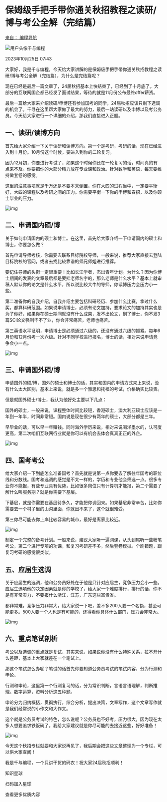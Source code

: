 # 保姆级手把手带你通关秋招教程之读研/博与考公全解（完结篇）

[来自： 编程导航](https://wx.zsxq.com/dweb2/index/group/51122858222824)

![用户头像](读研博与考公.assets/Fu_WcoMkGY4P4OCuNFOsIJEHqCp7.jpg)千与编程

2023年10月25日 07:43

大家好，我是千与编程，今天给大家讲解的是保姆级手把手带你通关秋招教程之读研/博与考公全解（完结篇），为什么是完结篇呢？

现在已经是最后一篇文章了，24届秋招基本上快结束了，已经到了十月底了。大部分的互联网国企都已经发了面试结果，等待的就是11月份公布最终offer薪资。

最后一篇给大家来介绍读研/申博还有参加国考的同学，24届秋招应该只剩下选调的机会了。千寻在这里帮大家做了最大的努力，最后一站读研以及申博以及考公务员。今天给大家进行一个详细的介绍，那我们直接进入正题。

## 一、读研/读博方向

首先给大家介绍一下关于读研和读博方向。第一个是考研，考研的话，现在已经进入到十月份。10月份这个时候，要进入到你的二轮复习。

因为12月初，你要进行考试了，如果这个时候你还在一轮复习的话，时间真的有点来不及。你要把你的大部分精力放在专业课和政治。针对数学和英语，每天要维持做套卷的感觉。

这里的注意事项就是千万还是不要本末倒置，你在大四的过程当中，一定要平衡好，大四的课程以及考研之间的压力。你需要平衡一下你的申博和春招，以及你硕士毕业的压力。

![img](读研博与考公.assets/FnIgjWw8PT6bbdvUysu1zPpPlGlQ)

## 二、申请国内硕/博

关于如何申请国内的硕士和博士。在这里，首先给大家介绍一下申请国内的硕士和博士，你要怎么做？

首先申请导师考核，你需要去联系目标院校导师，一般来说，推荐大家直接去登陆目标院校的官网，或者去找比较靠谱的师兄师姐进行推荐。

要记住导师的头衔一定很重要！比如长江学者，杰出青年计划。为什么？因为你博士期间的发表的文章最后都是要挂老师名字的，那么老师是什么水平？基本上就审稿人默认你的论文是什么水平，所以说比较大牛的导师，你读博压力会压力小一些。

第二准备你的自我介绍，自我介绍主要包括科研经历、参加什么比赛，拿过什么奖，都算科研范围。如果说申请博士，必须有论文加持，要求论文的加持其实也是为了你好，如果你在硕士期间就没有什么成果，发不出论文，到了博士，你不发3篇SCI论文强制毕不了业，你会非常痛苦，老师也痛苦。

第三英语水平证明，申请博士是必须通过六级的，还没有通过六级的抓紧。每年6月份和12月份考一次六级。针对不同学校进行报名，博士的话，相对来说申请竞争会小一点。

![img](读研博与考公.assets/Fn3jvaf7AeoSE72FjBPyvEjEgMMD)

## 三、申请国外硕/博

申请国外的硕/博，国外的硕士和博士的话，其实和国内的申请方式来上来说，没有什么太大区别，基本上来说，就是多一个雅思和托福的考试，价格确实比较贵。

但是就国外硕士/博士，我认为他好处主要以下几点：

国外的硕士，一般来说，课程整体时间比较短，香港硕士，澳大利亚硕士应该是一年到一年半，时间非常短。国内说是现在很少有两年的硕士，大部分都是三年。

早毕业的话，可以早一年赚钱。同时海外学历来说，相对来说喝洋墨水的，认可度更高，第二次咱们互联网行业就是你可以有机会去体会真真正正的外企。

![img](读研博与考公.assets/FtdsGFnRKHcCuUwK6z3XPN61ty01)

## 四、国考考公

给大家介绍一下到底怎么准备国考？首先就是说第一点你要去了解往年国考的职位线和分数线。国考和选调的感觉是不太一样的，学历和专业他会筛选一点。很多专业你不能报，有些专业具有优势，比如很多岗位只有计算机才能报，第二个需要了解什么叫服务期？就是你需要下基层。

下基层，就是你需要在基层待多久，才能把你调回来。如果基层非常辛苦，比如你需要去一个村子里的山沟里面，你就出不来了，这个就很难受。

第三你尽可能去你上岸比较容易的城市，最好是离家比较近。

![img](读研博与考公.assets/FgGDuPkmkTyO1Ge24KNz2mGhycoV)

制定一个完整的备考计划。一般来说，建议大家听一遍网课，从头到尾听一些粉笔考公，第二个进行专项的功课，和复习考研差不多，然后套卷模拟。个刷错题，跟复习考研的感觉很类似。

## 五、应届生选调

关于应届生的选调，他和公务员好处在于他是只针对应届生，竞争压力会小一些。应届生选项他的决定因素就是你的学校了，给大家一个难度排行，排行的话，你不是有非常实力，不要报什么浙江，江苏，广东这些富贵省。

都非常难，竞争压力非常大，给大家说一下吧，差不多200人要一个名额，甚至可能更多。500人要一个人也是有可能的，还得看你具体什么部门，压力会非常大。

![img](读研博与考公.assets/Fkoy1DGT_GiPNxgVC4Kgfcg6f_uz)

## 六、重点笔试剖析

考公以及选调的重点就是复试，其实来说，如果说你没有什么特殊关系，拉不开什么差距，基本上大家就差在一个笔试上。

那这个笔试怎么办呢？笔试的话首先你要知道公务员考试的笔试内容，分为行测和申论。

行测和申论，这里第一个行测复习的话，分为常识判断，言语言语理解，判断推理。数字运算，资料分析这五种题。

申论分为归纳概括，贯彻执行，综合分析，提出决策，文章写作，这个文章写作就是我们经常说的小作文和大作文。

这个就是公务员考试的特色，怎么说呢？公务员也不好考，压力很大，因为现在太多人想要追求铁饭碗了。我给大家建议就是你尽可能的去接近这些，好好准备！

![img](读研博与考公.assets/Fl_KBPg5Z2u21BI42Hxa76YBhpqb)

今天这个秋招专栏就要和大家说再见了，我后期会把这些文章整理为一个专栏，可以供大家查阅！

我是千与编程，一个只讲干货的码农！祝大家24届秋招顺利！

知识星球

扫码加入星球

查看更多优质内容